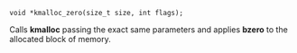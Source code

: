 ```
void *kmalloc_zero(size_t size, int flags);
```

Calls **kmalloc** passing the exact same parameters and applies **bzero** to the allocated block of memory.
